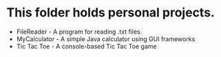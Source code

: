 # This folder holds personal projects.

* FileReader - A program for reading .txt files.
* MyCalculator - A simple Java calculator using GUI frameworks
* Tic Tac Toe - A console-based Tic Tac Toe game
